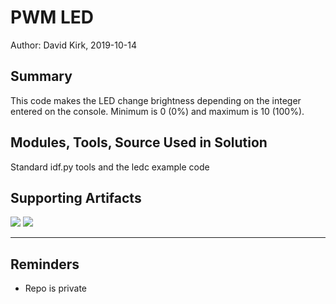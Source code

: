 #  PWM LED

Author: David Kirk, 2019-10-14

## Summary
This code makes the LED change brightness depending on the integer entered on the console. Minimum is 0 (0%) and maximum is 10 (100%).

## Modules, Tools, Source Used in Solution
Standard idf.py tools and the ledc example code

## Supporting Artifacts
[![](http://img.youtube.com/vi/9TdBk3wt7_Y/0.jpg)](http://www.youtube.com/watch?v=9TdBk3wt7_Y "PWM LED stepping demo")
[![](http://img.youtube.com/vi/zQL9meP1T20/0.jpg)](http://www.youtube.com/watch?v=zQL9meP1T20 "PWM LED console demo")

-----

## Reminders
- Repo is private
